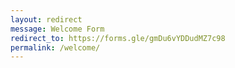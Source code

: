 ```yaml
---
layout: redirect
message: Welcome Form
redirect_to: https://forms.gle/gmDu6vYDDudMZ7c98
permalink: /welcome/
---
```

